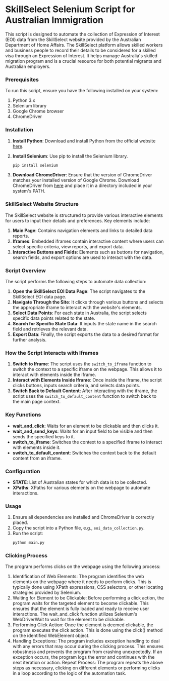 # SkillSelect Selenium Script for Australian Immigration

This script is designed to automate the collection of Expression of Interest (EOI) data from the SkillSelect website provided by the Australian Department of Home Affairs. The SkillSelect platform allows skilled workers and business people to record their details to be considered for a skilled visa through an Expression of Interest. It helps manage Australia's skilled migration program and is a crucial resource for both potential migrants and Australian employers.

### Prerequisites

To run this script, ensure you have the following installed on your system:

1. Python 3.x
2. Selenium library
3. Google Chrome browser
4. ChromeDriver

### Installation

1. **Install Python**: Download and install Python from the official website [here](https://www.python.org/downloads/).

2. **Install Selenium**: Use pip to install the Selenium library.
   ```bash
   pip install selenium
   ```

3. **Download ChromeDriver**: Ensure that the version of ChromeDriver matches your installed version of Google Chrome. Download ChromeDriver from [here](https://sites.google.com/chromium.org/driver/downloads) and place it in a directory included in your system's PATH.

### SkillSelect Website Structure

The SkillSelect website is structured to provide various interactive elements for users to input their details and preferences. Key elements include:

1. **Main Page**: Contains navigation elements and links to detailed data reports.
2. **Iframes**: Embedded iframes contain interactive content where users can select specific criteria, view reports, and export data.
3. **Interactive Buttons and Fields**: Elements such as buttons for navigation, search fields, and export options are used to interact with the data.

### Script Overview

The script performs the following steps to automate data collection:

1. **Open the SkillSelect EOI Data Page**: The script navigates to the SkillSelect EOI data page.
2. **Navigate Through the Site**: It clicks through various buttons and selects the appropriate iframe to interact with the website's elements.
3. **Select Data Points**: For each state in Australia, the script selects specific data points related to the state.
4. **Search for Specific State Data**: It inputs the state name in the search field and retrieves the relevant data.
5. **Export Data**: Finally, the script exports the data to a desired format for further analysis.

### How the Script Interacts with Iframes

1. **Switch to Iframe**: The script uses the `switch_to_iframe` function to switch the context to a specific iframe on the webpage. This allows it to interact with elements inside the iframe.
2. **Interact with Elements Inside Iframe**: Once inside the iframe, the script clicks buttons, inputs search criteria, and selects data points.
3. **Switch Back to Default Content**: After interacting with the iframe, the script uses the `switch_to_default_content` function to switch back to the main page context.

### Key Functions

- **wait_and_click**: Waits for an element to be clickable and then clicks it.
- **wait_and_send_keys**: Waits for an input field to be visible and then sends the specified keys to it.
- **switch_to_iframe**: Switches the context to a specified iframe to interact with elements inside it.
- **switch_to_default_content**: Switches the context back to the default content from an iframe.

### Configuration

- **STATE**: List of Australian states for which data is to be collected.
- **XPaths**: XPaths for various elements on the webpage to automate interactions.

### Usage

1. Ensure all dependencies are installed and ChromeDriver is correctly placed.
2. Copy the script into a Python file, e.g., `eoi_data_collection.py`.
3. Run the script:
   ```bash
   python main.py
   ```

### Clicking Process

The program performs clicks on the webpage using the following process:

1. Identification of Web Elements: The program identifies the web elements on the webpage where it needs to perform clicks. This is typically done using XPath expressions, CSS selectors, or other locating strategies provided by Selenium.
2. Waiting for Element to be Clickable: Before performing a click action, the program waits for the targeted element to become clickable. This ensures that the element is fully loaded and ready to receive user interactions. The wait_and_click function utilizes Selenium's WebDriverWait to wait for the element to be clickable.
3. Performing Click Action: Once the element is deemed clickable, the program executes the click action. This is done using the click() method on the identified WebElement object.
4. Handling Exceptions: The program includes exception handling to deal with any errors that may occur during the clicking process. This ensures robustness and prevents the program from crashing unexpectedly. If an exception occurs, the program logs the error and continues with the next iteration or action.
Repeat Process: The program repeats the above steps as necessary, clicking on different elements or performing clicks in a loop according to the logic of the automation task.
